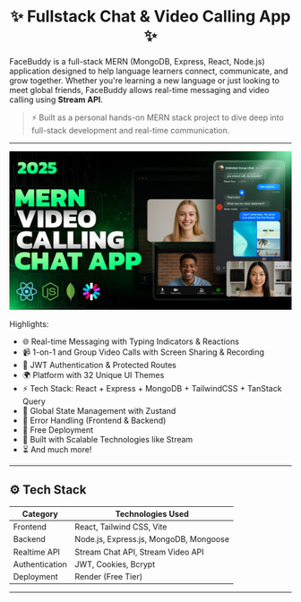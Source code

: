 <h1 align="center">✨ Fullstack Chat & Video Calling App ✨</h1>

FaceBuddy is a full-stack MERN (MongoDB, Express, React, Node.js) application designed to help language learners connect, communicate, and grow together. Whether you're learning a new language or just looking to meet global friends, FaceBuddy allows real-time messaging and video calling using **Stream API**.

> ⚡ Built as a personal hands-on MERN stack project to dive deep into full-stack development and real-time communication.

---

![Demo App](/frontend/public/screenshot-for-readme.png)

Highlights:

- 🌐 Real-time Messaging with Typing Indicators & Reactions
- 📹 1-on-1 and Group Video Calls with Screen Sharing & Recording
- 🔐 JWT Authentication & Protected Routes
- 🌍 Platform with 32 Unique UI Themes
- ⚡ Tech Stack: React + Express + MongoDB + TailwindCSS + TanStack Query
- 🧠 Global State Management with Zustand
- 🚨 Error Handling (Frontend & Backend)
- 🚀 Free Deployment
- 🎯 Built with Scalable Technologies like Stream
- ⏳ And much more!

---
## ⚙️ Tech Stack

| Category       | Technologies Used                     |
|----------------|----------------------------------------|
| Frontend       | React, Tailwind CSS, Vite              |
| Backend        | Node.js, Express.js, MongoDB, Mongoose |
| Realtime API   | Stream Chat API, Stream Video API      |
| Authentication | JWT, Cookies, Bcrypt                   |
| Deployment     | Render (Free Tier)                     |

---
